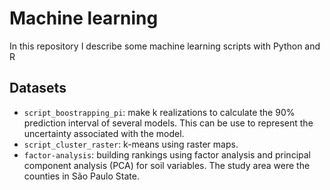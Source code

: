 # Machine learning

In this repository I describe some machine learning scripts with Python and R

## Datasets
- `script_boostrapping_pi`: make k realizations to calculate the 90% prediction interval of several models. This can be use to represent the uncertainty associated with the model.
- `script_cluster_raster`: k-means using raster maps.
- `factor-analysis`: building rankings using factor analysis and principal component analysis (PCA) for soil variables. The study area were the counties in São Paulo State.
